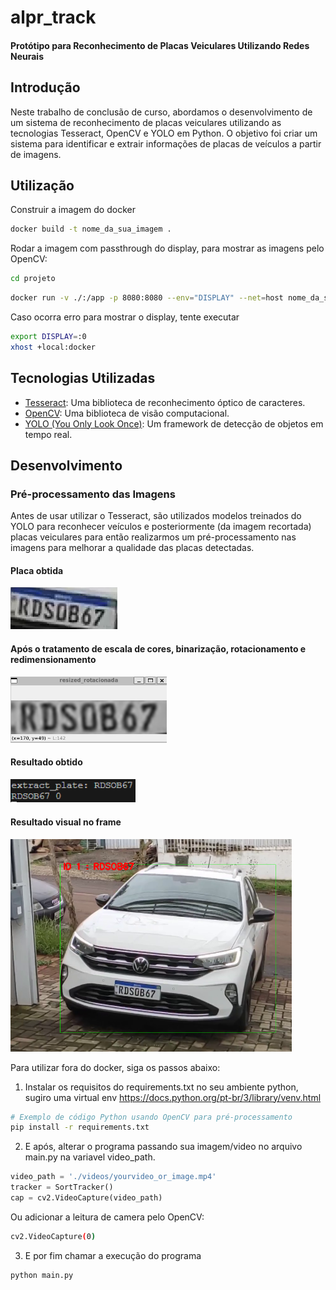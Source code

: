 # alpr_track
####  Protótipo para Reconhecimento de Placas Veiculares Utilizando Redes Neurais

## Introdução

Neste trabalho de conclusão de curso, abordamos o desenvolvimento de um sistema de reconhecimento de placas veiculares utilizando as tecnologias Tesseract, OpenCV e YOLO em Python. O objetivo foi criar um sistema para identificar e extrair informações de placas de veículos a partir de imagens.


## Utilização 
Construir a imagem do docker
```bash
docker build -t nome_da_sua_imagem .
```

Rodar a imagem com passthrough do display, para mostrar as imagens pelo OpenCV: 

```bash
cd projeto
```
```bash
docker run -v ./:/app -p 8080:8080 --env="DISPLAY" --net=host nome_da_sua_imagem:tag
```
Caso ocorra erro para mostrar o display, tente executar
```bash
export DISPLAY=:0
xhost +local:docker 
```

## Tecnologias Utilizadas

- [Tesseract](https://github.com/tesseract-ocr/tesseract): Uma biblioteca de reconhecimento óptico de caracteres.
- [OpenCV](https://opencv.org/): Uma biblioteca de visão computacional.
- [YOLO (You Only Look Once)](https://github.com/ultralytics/yolov5): Um framework de detecção de objetos em tempo real.

## Desenvolvimento

### Pré-processamento das Imagens

Antes de usar utilizar o Tesseract, são utilizados modelos treinados do YOLO para reconhecer veículos e posteriormente (da imagem recortada) placas veiculares para então realizarmos um pré-processamento nas imagens para melhorar a qualidade das placas detectadas.

#### Placa obtida

![picture alt](./images/md/plate_base.png "Placa obtida de um vídeo")

#### Após o tratamento de escala de cores, binarização, rotacionamento e redimensionamento
<img src='./images/md/plate_resized.png' width=250> 

#### Resultado obtido 
<img src='./images/md/ident.png' width=200> 

#### Resultado visual no frame
<img src='./images/md/car1.png' width=450> 


Para utilizar fora do docker, siga os passos abaixo:

1. Instalar os requisitos do requirements.txt no seu ambiente python, sugiro uma virtual env https://docs.python.org/pt-br/3/library/venv.html
```bash
# Exemplo de código Python usando OpenCV para pré-processamento
pip install -r requirements.txt
```

2. E após, alterar o programa passando sua imagem/video no arquivo main.py na variavel video_path.
```python
video_path = './videos/yourvideo_or_image.mp4'
tracker = SortTracker()
cap = cv2.VideoCapture(video_path)
```
Ou adicionar a leitura de camera pelo OpenCV:
```bash
cv2.VideoCapture(0)
```
3. E por fim chamar a execução do programa
```bash
python main.py
```
